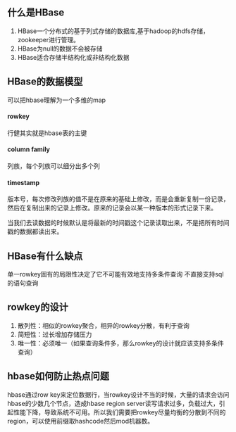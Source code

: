 ## 什么是HBase
1. HBase一个分布式的基于列式存储的数据库,基于hadoop的hdfs存储，zookeeper进行管理。
2. HBase为null的数据不会被存储
3. HBase适合存储半结构化或非结构化数据

## HBase的数据模型
可以把hbase理解为一个多维的map

#### rowkey
行健其实就是hbase表的主键

#### column family
列族，每个列族可以细分出多个列

#### timestamp
版本号，每次修改列族的值不是在原来的基础上修改，而是会重新复制一份记录，然后在复制出来的记录上修改。原来的记录会以某一种版本的形式记录下来。

当我们去读数据的时候默认是将最新的时间戳这个记录读取出来，不是把所有时间戳的数据都读出来。

## HBase有什么缺点
单一rowkey固有的局限性决定了它不可能有效地支持多条件查询
不直接支持sql的语句查询

## rowkey的设计
1. 散列性：相似的rowkey聚合，相异的rowkey分散，有利于查询
2. 简短性：过长增加存储压力
3. 唯一性：必须唯一（如果查询条件多，那么rowkey的设计就应该支持多条件查询）

## hbase如何防止热点问题
hbase通过row key来定位数据行，当rowkey设计不当的时候，大量的请求会访问hbase的少数几个节点，造成hbase region server读写请求过多，负载过大，引起性能下降，导致系统不可用。所以我们需要把rowkey尽量均衡的分散到不同的region，可以使用前缀取hashcode然后mod机器数。